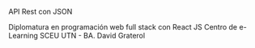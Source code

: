 API Rest con JSON

Diplomatura en programación web full
stack con React JS
Centro de e-Learning SCEU UTN - BA.
David Graterol
